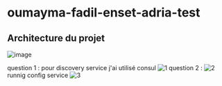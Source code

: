 # oumayma-fadil-enset-adria-test
## Architecture du projet 
![image](https://github.com/Fadil-Oumayma/oumayma-fadil-enset-adria-test/assets/94223365/612fe57e-2764-4907-9781-19d191e5533a)

question 1 : 
pour discovery service  j'ai utilisé consul 
![1](https://github.com/Fadil-Oumayma/oumayma-fadil-enset-adria-test/assets/94223365/3777be32-8bc9-4259-8df7-e62f724bed5c)
question 2 :
![2](https://github.com/Fadil-Oumayma/oumayma-fadil-enset-adria-test/assets/94223365/1f0587bc-a630-4f8c-ae8c-9876a79bc793)
runnig config service 
![3](https://github.com/Fadil-Oumayma/oumayma-fadil-enset-adria-test/assets/94223365/75a248bb-0c3a-404c-a007-3434ba7957b5)


